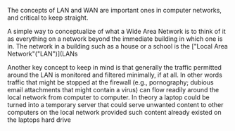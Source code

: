 The concepts of LAN and WAN are important ones in computer networks, and critical to keep straight.

A simple way to conceptualize of what a Wide Area Network is to think of it as everything on a network beyond the immediate building in which one is in. The network in a building such as a house or a school is the ["Local Area Network"("LAN")](LANs




Another key concept to keep in mind is that generally the traffic permitted around the LAN is monitored and filtered minimally, if at all. In other words traffic that might be stopped at the firewall (e.g., pornography; dubious email attachments that might contain a virus) can flow readily around the local network from computer to computer. In theory a laptop could be turned into a temporary server that could serve unwanted content to other computers on the local network provided such content already existed on the laptops hard drive
